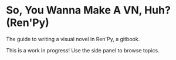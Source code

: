 # So, You Wanna Make A VN, Huh? (Ren'Py)

The guide to writing a visual novel in Ren'Py, a gitbook.

This is a work in progress! Use the side panel to browse topics.
